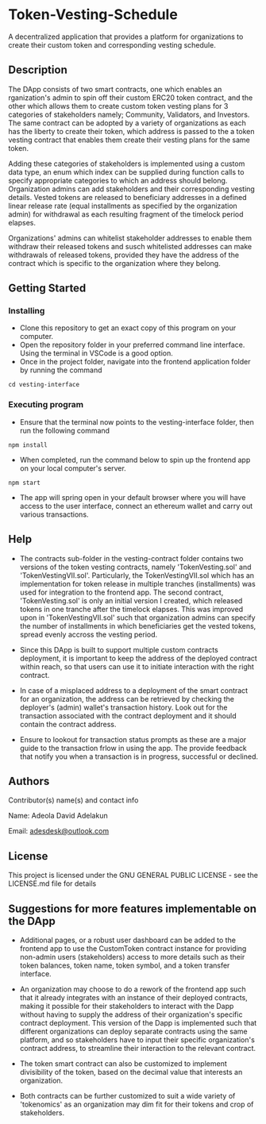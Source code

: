 # Token-Vesting-Schedule
A decentralized application that provides a platform for organizations to create their custom token and corresponding vesting schedule.

## Description

The DApp consists of two smart contracts, one which enables an rganization's admin to spin off their custom ERC20 token contract, and the other which allows them to create custom token vesting plans for 3 categories of stakeholders namely; Community, Validators, and Investors. The same contract can be adopted by a variety of organizations as each has the liberty to create their token, which address is passed to the a token vesting contract that enables them create their vesting plans for the same token.

Adding these categories of stakeholders is implemented using a custom data type, an enum which index can be supplied during function calls to specify appropriate categories to which an address should belong. Organization admins can add stakeholders and their corresponding vesting details. Vested tokens are released to beneficiary addresses in a defined linear release rate (equal installments as specified by the organization admin) for withdrawal as each resulting fragment of the timelock period elapses.

Organizations' admins can whitelist stakeholder addresses to enable them withdraw their released tokens and susch whitelisted addresses can make withdrawals of released tokens, provided they have the address of the contract which is specific to the organization where they belong.

## Getting Started

### Installing

* Clone this repository to get an exact copy of this program on your computer.
* Open the repository folder in your preferred command line interface. Using the terminal in VSCode is a good option.
* Once in the project folder, navigate into the frontend application folder by running the command
```
cd vesting-interface
```

### Executing program

* Ensure that the terminal now points to the vesting-interface folder, then run the following command
```
npm install
```
* When completed, run the command below to spin up the frontend app on your local computer's server.
```
npm start
```
* The app will spring open in your default browser where you will have access to the user interface, connect an ethereum wallet and carry out various transactions.

## Help

* The contracts sub-folder in the vesting-contract folder contains two versions of the token vesting contracts, namely 'TokenVesting.sol' and 'TokenVestingVII.sol'. Particularly, the TokenVestingVII.sol which has an implementation for token release in multiple tranches (installments) was used for integration to the frontend app. The second contract, 'TokenVesting.sol' is only an initial version I created, which released tokens in one tranche after the timelock elapses. This was improved upon in 'TokenVestingVII.sol' such that organization admins can specify the number of installments in which beneficiaries get the vested tokens, spread evenly accross the vesting period.

* Since this DApp is built to support multiple custom contracts deployment, it is important to keep the address of the deployed contract within reach, so that users can use it to initiate interaction with the right contract.

* In case of a misplaced address to a deployment of the smart contract for an organization, the address can be retrieved by checking the deployer's (admin) wallet's transaction history. Look out for the transaction associated with the contract deployment and it should contain the contract address.

* Ensure to lookout for transaction status prompts as these are a major guide to the transaction frlow in using the app. The provide feedback that notify you when a transaction is in progress, successful or declined.

## Authors

Contributor(s) name(s) and contact info

Name: Adeola David Adelakun 

Email: adesdesk@outlook.com


## License

This project is licensed under the GNU GENERAL PUBLIC LICENSE - see the LICENSE.md file for details


## Suggestions for more features implementable on the DApp
* Additional pages, or a robust user dashboard can be added to the frontend app to use the CustomToken contract instance for providing non-admin users (stakeholders) access to more details such as their token balances, token name, token symbol, and a token transfer interface.

* An organization may choose to do a rework of the frontend app such that it already integrates with an instance of their deployed contracts, making it possible for their stakeholders to interact with the Dapp without having to supply the address of their organization's specific contract deployment. This version of the Dapp is implemented such that different organizations can deploy separate contracts using the same platform, and so stakeholders have to input their specific organization's contract address, to streamline their interaction to the relevant contract.

* The token smart contract can also be customized to implement divisibility of the token, based on the decimal value that interests an organization.

* Both contracts can be further customized to suit a wide variety of 'tokenomics' as an organization may dim fit for their tokens and crop of stakeholders.

